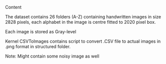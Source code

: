 Content

The dataset contains 26 folders (A-Z) containing handwritten images in size 2828 pixels, each alphabet in the image is centre fitted to 2020 pixel box.

Each image is stored as Gray-level

Kernel CSVToImages contains script to convert .CSV file to actual images in .png format in structured folder.

Note: Might contain some noisy image as well

